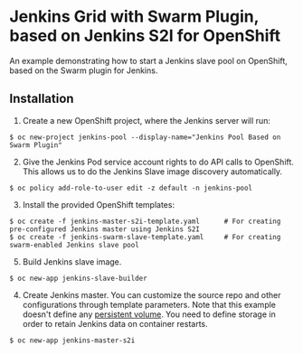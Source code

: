 # Jenkins Grid with Swarm Plugin, based on Jenkins S2I for OpenShift

An example demonstrating how to start a Jenkins slave pool on OpenShift, based on the Swarm plugin for Jenkins.

## Installation

1. Create a new OpenShift project, where the Jenkins server will run:

  ```
  $ oc new-project jenkins-pool --display-name="Jenkins Pool Based on Swarm Plugin"
  ```

2. Give the Jenkins Pod service account rights to do API calls to OpenShift. This allows us to do the Jenkins Slave image discovery automatically.

  ```
  $ oc policy add-role-to-user edit -z default -n jenkins-pool
  ```

3. Install the provided OpenShift templates:

  ```
  $ oc create -f jenkins-master-s2i-template.yaml      # For creating pre-configured Jenkins master using Jenkins S2I
  $ oc create -f jenkins-swarm-slave-template.yaml     # For creating swarm-enabled Jenkins slave pool
  ```

5. Build Jenkins slave image.

  ```
  $ oc new-app jenkins-slave-builder
  ```

4. Create Jenkins master. You can customize the source repo and other configurations through template parameters. Note that this example doesn't define any [persistent volume](https://docs.openshift.com/enterprise/3.2/architecture/additional_concepts/storage.html). You need to define storage in order to retain Jenkins data on container restarts. 

  ```
  $ oc new-app jenkins-master-s2i
  ```
